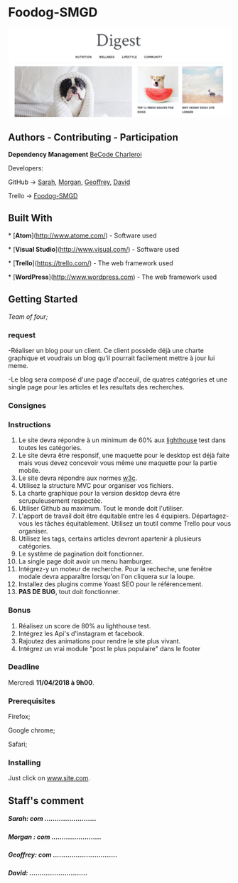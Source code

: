 #  Foodog-SMGD
![Foodog](md.jpg)
##  Authors - Contributing - Participation

**Dependency Management** [BeCode Charleroi](https://www.becode.org/) 

Developers:

GitHub -> [Sarah](https://github.com/sarahklewiec), [Morgan](https://github.com/MignotMorgan), [Geoffrey](https://github.com/geocani/), [David](https://github.com/david-thewissen)

Trello -> [Foodog-SMGD](https://trello.com/)



## Built With

\* \[**Atom**\](http://www.atome.com/) - Software used

\* \[**Visual Studio**\](http://www.visual.com/) - Software used

\* \[**Trello**\](https://trello.com/) - The web framework used

\* \[**WordPress**\](http://www.wordpress.com) - The web framework used


## Getting Started

*Team of four;*

### request

-Réaliser un blog pour un client. Ce client possède déjà une charte graphique et voudrais un blog qu'il pourrait facilement mettre à jour lui meme.

-Le blog sera composé d'une page d'acceuil, de quatres catégories et une single page pour les articles et les resultats des recherches.


### Consignes

### Instructions

1. Le site devra répondre à un minimum de 60% aux [lighthouse](https://developers.google.com/web/tools/lighthouse/) test dans toutes les catégories.
2. Le site devra être responsif, une maquette pour le desktop est déjà faite mais vous devez concevoir vous même une maquette pour la partie mobile. 
2. Le site devra répondre aux normes [w3c](https://validator.w3.org/).
3. Utilisez la structure MVC pour organiser vos fichiers.
4. La charte graphique pour la version desktop devra être scrupuleusement respectée. 
5. Utiliser Github au maximum. Tout le monde doit l'utiliser.
6. L'apport de travail doit être équitable entre les 4 équipiers. Départagez-vous les tâches équitablement. Utilisez un toutil comme Trello pour vous organiser. 
7. Utilisez les tags, certains articles devront apartenir à plusieurs catégories. 
7. Le système de pagination doit fonctionner.
7. La single page doit avoir un menu hamburger.
8. Intégrez-y un moteur de recherche. Pour la recheche, une fenêtre modale devra apparaître lorsqu'on l'on cliquera sur la loupe. 
9. Installez des plugins comme Yoast SEO pour le référencement.
10. **PAS DE BUG**, tout doit fonctionner. 


### Bonus 
1. Réalisez un score de 80% au lighthouse test.
2. Intégrez les Api's d'instagram et facebook.
3. Rajoutez des animations pour rendre le site plus vivant.
4. Intégrez un vrai module "post le plus populaire" dans le footer



### Deadline 
Mercredi **11/04/2018 à 9h00**.


### Prerequisites

Firefox;

Google chrome;

Safari;

### Installing

Just click on www.site.com.



## Staff's comment

##### Sarah: com .........................
##### Morgan : com ........................
##### Geoffrey: com ...............................
##### David: ............................


